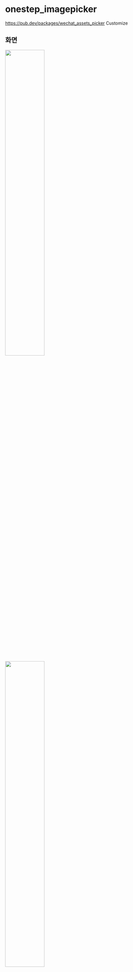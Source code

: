 # onestep_imagepicker

https://pub.dev/packages/wechat_assets_picker Customize

## 화면
<img src = "https://user-images.githubusercontent.com/50417461/180220844-d9fcbd51-1fdf-4b99-b928-b95a3a3db8c9.png" width="50%" height="50%">
<img src = "https://user-images.githubusercontent.com/50417461/180220858-6d9378bd-db43-413f-8a36-0f7d7a3258b5.png" width="50%" height="50%">
